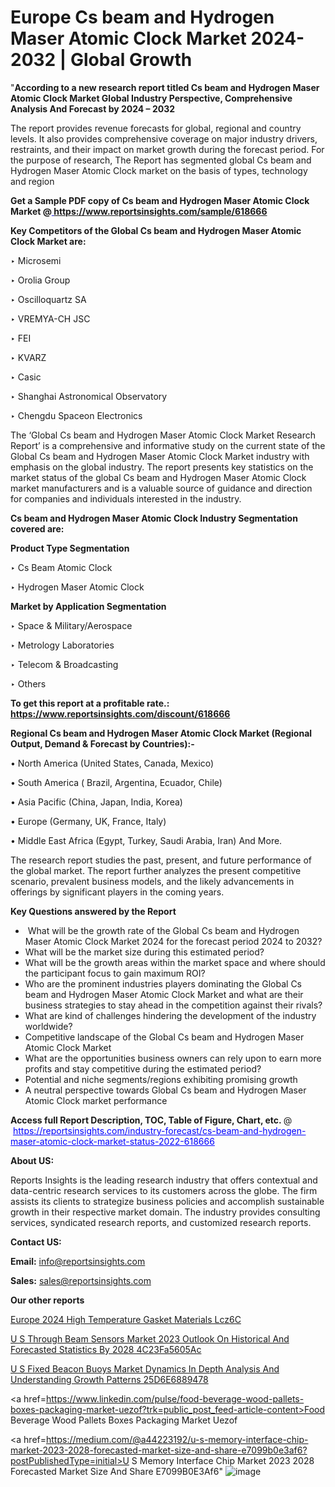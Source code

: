 # Europe Cs beam and Hydrogen Maser Atomic Clock Market 2024-2032 | Global Growth

"<strong>According to a new research report titled Cs beam and Hydrogen Maser Atomic Clock Market Global Industry Perspective, Comprehensive Analysis And Forecast by 2024 – 2032</strong>

The report provides revenue forecasts for global, regional and country levels. It also provides comprehensive coverage on major industry drivers, restraints, and their impact on market growth during the forecast period. For the purpose of research, The Report has segmented global Cs beam and Hydrogen Maser Atomic Clock market on the basis of types, technology and region

<strong>Get a Sample PDF copy of Cs beam and Hydrogen Maser Atomic Clock Market </strong><strong>@<a href=https://www.reportsinsights.com/sample/618666 style=color:#0000ff;> https://www.reportsinsights.com/sample/618666</a></strong></font>

<strong>Key Competitors of the Global Cs beam and Hydrogen Maser Atomic Clock Market are:</strong>

‣ Microsemi

‣ Orolia Group

‣ Oscilloquartz SA

‣ VREMYA-CH JSC

‣ FEI

‣ KVARZ

‣ Casic

‣ Shanghai Astronomical Observatory

‣ Chengdu Spaceon Electronics

The ‘Global Cs beam and Hydrogen Maser Atomic Clock Market Research Report’ is a comprehensive and informative study on the current state of the Global Cs beam and Hydrogen Maser Atomic Clock Market industry with emphasis on the global industry. The report presents key statistics on the market status of the global Cs beam and Hydrogen Maser Atomic Clock market manufacturers and is a valuable source of guidance and direction for companies and individuals interested in the industry.

<strong>Cs beam and Hydrogen Maser Atomic Clock Industry Segmentation covered are:</strong>

<strong>Product Type Segmentation</strong>

‣    Cs Beam Atomic Clock

‣ Hydrogen Maser Atomic Clock

<strong>Market by Application Segmentation</strong>

‣   Space & Military/Aerospace

‣ Metrology Laboratories

‣ Telecom & Broadcasting

‣ Others

<strong>To get this report at a profitable rate.: <a href=https://www.reportsinsights.com/discount/618666 style=color:#0000ff;>https://www.reportsinsights.com/discount/618666</a></strong></font>

<strong>Regional Cs beam and Hydrogen Maser Atomic Clock Market (Regional Output, Demand &amp; Forecast by Countries):-</strong>

• North America (United States, Canada, Mexico)

• South America ( Brazil, Argentina, Ecuador, Chile)

• Asia Pacific (China, Japan, India, Korea)

• Europe (Germany, UK, France, Italy)

• Middle East Africa (Egypt, Turkey, Saudi Arabia, Iran) And More.

The research report studies the past, present, and future performance of the global market. The report further analyzes the present competitive scenario, prevalent business models, and the likely advancements in offerings by significant players in the coming years.

<strong>Key Questions answered by the Report</strong>
<ul>
  <li> What will be the growth rate of the Global Cs beam and Hydrogen Maser Atomic Clock Market 2024 for the forecast period 2024 to 2032?</li>
  <li>What will be the market size during this estimated period?</li>
  <li>What will be the growth areas within the market space and where should the participant focus to gain maximum ROI?</li>
  <li>Who are the prominent industries players dominating the Global Cs beam and Hydrogen Maser Atomic Clock Market and what are their business strategies to stay ahead in the competition against their rivals?</li>
  <li>What are kind of challenges hindering the development of the industry worldwide?</li>
  <li>Competitive landscape of the Global Cs beam and Hydrogen Maser Atomic Clock Market</li>
  <li>What are the opportunities business owners can rely upon to earn more profits and stay competitive during the estimated period?</li>
  <li>Potential and niche segments/regions exhibiting promising growth</li>
  <li>A neutral perspective towards Global Cs beam and Hydrogen Maser Atomic Clock market performance</li>
</ul>
<strong>Access full Report Description, TOC, Table of Figure, Chart, etc. </strong>@  <a href=https://reportsinsights.com/industry-forecast/cs-beam-and-hydrogen-maser-atomic-clock-market-status-2022-618666 style=color:#0000ff;>https://reportsinsights.com/industry-forecast/cs-beam-and-hydrogen-maser-atomic-clock-market-status-2022-618666</a></font>

<strong><strong>About US</strong>:</strong>

Reports Insights is the leading research industry that offers contextual and data-centric research services to its customers across the globe. The firm assists its clients to strategize business policies and accomplish sustainable growth in their respective market domain. The industry provides consulting services, syndicated research reports, and customized research reports.

<strong>Contact US:</strong>

<p class=""""><b>Email:</b> <a href=mailto:info@reportsinsights.com>info@reportsinsights.com</a></p>
<p class=""""><b>Sales:</b> <a href=mailto:sales@reportsinsights.com>sales@reportsinsights.com</a></p>

<strong>Our other reports</strong>

<a href=https://www.linkedin.com/pulse/europe-2024-high-temperature-gasket-materials-lcz6c/>Europe 2024 High Temperature Gasket Materials Lcz6C</a>

<a href=https://medium.com/@shreyaw909/u-s-through-beam-sensors-market-2023-outlook-on-historical-and-forecasted-statistics-by-2028-4c23fa5605ac>U S Through Beam Sensors Market 2023 Outlook On Historical And Forecasted Statistics By 2028 4C23Fa5605Ac</a>

<a href=https://medium.com/@khalunansh/u-s-fixed-beacon-buoys-market-dynamics-in-depth-analysis-and-understanding-growth-patterns-25d6e6889478>U S Fixed Beacon Buoys Market Dynamics In Depth Analysis And Understanding Growth Patterns 25D6E6889478</a>

<a href=https://www.linkedin.com/pulse/food-beverage-wood-pallets-boxes-packaging-market-uezof?trk=public_post_feed-article-content>Food Beverage Wood Pallets Boxes Packaging Market Uezof</a>

<a href=https://medium.com/@a44223192/u-s-memory-interface-chip-market-2023-2028-forecasted-market-size-and-share-e7099b0e3af6?postPublishedType=initial>U S Memory Interface Chip Market 2023 2028 Forecasted Market Size And Share E7099B0E3Af6</a>"
![image](https://github.com/aanak123/RIMarketer1/assets/158471119/74bcaf2a-837c-4470-a00c-0fa3d1a1d443)
